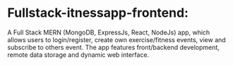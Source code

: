 # Fullstack-itnessapp-frontend:
A Full Stack MERN (MongoDB, ExpressJs, React, NodeJs) app, which allows users to login/register, create own exercise/fitness events, view and subscribe to others event. The app features front/backend development, remote data storage and dynamic web interface.

